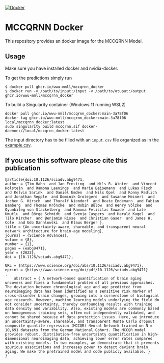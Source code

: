 [![Docker](https://github.com/wwu-mmll/mccqrnn_docker/actions/workflows/docker-publish.yml/badge.svg)](https://github.com/wwu-mmll/mccqrnn_docker/actions/workflows/docker-publish.yml)

# MCCQRNN Docker
This repository provides an docker image for the MCCQRNN Model.

## Usage
Make sure you have installed docker and nvidia-docker.

To get the predictions simply run
```
$ docker pull ghcr.io/wwu-mmll/mccqrnn_docker
$ docker run -v /path/to/input:/input -v /path/to/otuput:/output ghcr.io/wwu-mmll/mccqrnn_docker
```
To build a Singularity container (Windows 11 running WSL2)
```
docker pull ghcr.io/wwu-mmll/mccqrnn_docker:main-3a78f06
docker tag ghcr.io/wwu-mmll/mccqrnn_docker:main-3a78f06 local/mccqrnn_docker:latest
sudo singularity build mccqrnn.sif docker-daemon://local/mccqrnn_docker:latest
```

The input directory has to be filled with an `input.csv` file organized as in the [example.csv](example.csv).

## If you use this software please cite this publication

```
@article{doi:10.1126/sciadv.abg9471,
author = {Tim Hahn  and Jan Ernsting  and Nils R. Winter  and Vincent Holstein  and Ramona Leenings  and Marie Beisemann  and Lukas Fisch  and Kelvin Sarink  and Daniel Emden  and Nils Opel  and Ronny Redlich  and Jonathan Repple  and Dominik Grotegerd  and Susanne Meinert  and Jochen G. Hirsch  and Thoralf Niendorf  and Beate Endemann  and Fabian Bamberg  and Thomas Kröncke  and Robin Bülow  and Henry Völzke  and Oyunbileg von Stackelberg  and Ramona Felizitas Sowade  and Lale Umutlu  and Börge Schmidt  and Svenja Caspers  and Harald Kugel  and Tilo Kircher  and Benjamin Risse  and Christian Gaser  and James H. Cole  and Udo Dannlowski  and Klaus Berger },
title = {An uncertainty-aware, shareable, and transparent neural network architecture for brain-age modeling},
journal = {Science Advances},
volume = {8},
number = {1},
pages = {eabg9471},
year = {2022},
doi = {10.1126/sciadv.abg9471},

URL = {https://www.science.org/doi/abs/10.1126/sciadv.abg9471},
eprint = {https://www.science.org/doi/pdf/10.1126/sciadv.abg9471}
,
    abstract = { A network-based quantification of brain aging uncovers and fixes a fundamental problem of all previous approaches. The deviation between chronological age and age predicted from neuroimaging data has been identified as a sensitive risk marker of cross-disorder brain changes, growing into a cornerstone of biological age research. However, machine learning models underlying the field do not consider uncertainty, thereby confounding results with training data density and variability. Also, existing models are commonly based on homogeneous training sets, often not independently validated, and cannot be shared because of data protection issues. Here, we introduce an uncertainty-aware, shareable, and transparent Monte Carlo dropout composite quantile regression (MCCQR) Neural Network trained on N = 10,691 datasets from the German National Cohort. The MCCQR model provides robust, distribution-free uncertainty quantification in high-dimensional neuroimaging data, achieving lower error rates compared with existing models. In two examples, we demonstrate that it prevents spurious associations and increases power to detect deviant brain aging. We make the pretrained model and code publicly available. }
}
```

